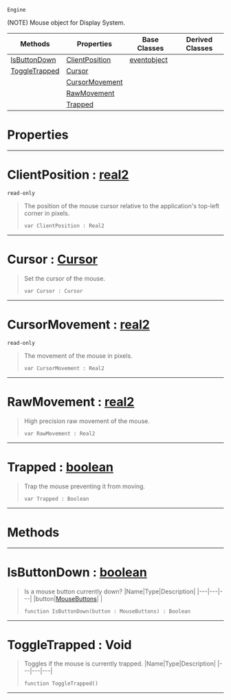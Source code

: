  `Engine`

(NOTE) Mouse object for Display System.

|Methods|Properties|Base Classes|Derived Classes|
|---|---|---|---|
|[ IsButtonDown](https://plasmaengine.github.io/PlasmaDocs/Plasma1/C++/code_reference/class_reference/mouse.md#isbuttondown-plasma-engine)|[ ClientPosition](https://plasmaengine.github.io/PlasmaDocs/Plasma1/C++/code_reference/class_reference/mouse.md#clientposition-plasma-engi)|[eventobject](https://plasmaengine.github.io/PlasmaDocs/Plasma1/C++/code_reference/class_reference/eventobject.md)| |
|[ ToggleTrapped](https://plasmaengine.github.io/PlasmaDocs/Plasma1/C++/code_reference/class_reference/mouse.md#toggletrapped-void)|[ Cursor](https://plasmaengine.github.io/PlasmaDocs/Plasma1/C++/code_reference/class_reference/mouse.md#cursor-plasma-engine-docum)| | |
| |[ CursorMovement](https://plasmaengine.github.io/PlasmaDocs/Plasma1/C++/code_reference/class_reference/mouse.md#cursormovement-plasma-engi)| | |
| |[ RawMovement](https://plasmaengine.github.io/PlasmaDocs/Plasma1/C++/code_reference/class_reference/mouse.md#rawmovement-plasma-engine)| | |
| |[ Trapped](https://plasmaengine.github.io/PlasmaDocs/Plasma1/C++/code_reference/class_reference/mouse.md#trapped-plasma-engine-docu)| | |


 #  Properties


---  
 #  ClientPosition : [real2](https://plasmaengine.github.io/PlasmaDocs/Plasma1/C++/code_reference/lightning_base_types/real2.md)

 `read-only`

> The position of the mouse cursor relative to the application's top-left corner in pixels.
> ``` lang=cpp, name=Lightning
> var ClientPosition : Real2


---  
 #  Cursor : [Cursor](https://plasmaengine.github.io/PlasmaDocs/Plasma1/C++/code_reference/enum_reference.md#cursor)

> Set the cursor of the mouse.
> ``` lang=cpp, name=Lightning
> var Cursor : Cursor


---  
 #  CursorMovement : [real2](https://plasmaengine.github.io/PlasmaDocs/Plasma1/C++/code_reference/lightning_base_types/real2.md)

 `read-only`

> The movement of the mouse in pixels.
> ``` lang=cpp, name=Lightning
> var CursorMovement : Real2


---  
 #  RawMovement : [real2](https://plasmaengine.github.io/PlasmaDocs/Plasma1/C++/code_reference/lightning_base_types/real2.md)

> High precision raw movement of the mouse.
> ``` lang=cpp, name=Lightning
> var RawMovement : Real2


---  
 #  Trapped : [boolean](https://plasmaengine.github.io/PlasmaDocs/Plasma1/C++/code_reference/lightning_base_types/boolean.md)

> Trap the mouse preventing it from moving.
> ``` lang=cpp, name=Lightning
> var Trapped : Boolean


---  
 #  Methods


---  
 #  IsButtonDown : [boolean](https://plasmaengine.github.io/PlasmaDocs/Plasma1/C++/code_reference/lightning_base_types/boolean.md)

> Is a mouse button currently down?
> |Name|Type|Description|
> |---|---|---|
> |button|[MouseButtons](https://plasmaengine.github.io/PlasmaDocs/Plasma1/C++/code_reference/enum_reference.md#mousebuttons)| |
> ``` lang=cpp, name=Lightning
> function IsButtonDown(button : MouseButtons) : Boolean
> ``` 


---  
 #  ToggleTrapped : Void

> Toggles if the mouse is currently trapped.
> |Name|Type|Description|
> |---|---|---|
> ``` lang=cpp, name=Lightning
> function ToggleTrapped()
> ``` 


---  
 

 